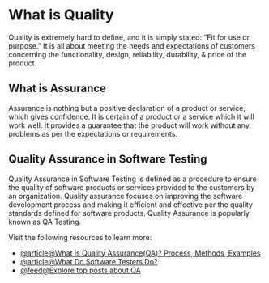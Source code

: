 # What is Quality

Quality is extremely hard to define, and it is simply stated: “Fit for use or purpose.” It is all about meeting the needs and expectations of customers concerning the functionality, design, reliability, durability, & price of the product.

## What is Assurance

Assurance is nothing but a positive declaration of a product or service, which gives confidence. It is certain of a product or a service which it will work well. It provides a guarantee that the product will work without any problems as per the expectations or requirements.

## Quality Assurance in Software Testing

Quality Assurance in Software Testing is defined as a procedure to ensure the quality of software products or services provided to the customers by an organization. Quality assurance focuses on improving the software development process and making it efficient and effective per the quality standards defined for software products. Quality Assurance is popularly known as QA Testing.

Visit the following resources to learn more:

- [@article@What is Quality Assurance(QA)? Process, Methods, Examples](https://www.guru99.com/all-about-quality-assurance.html)
- [@article@What Do Software Testers Do?](https://www.ministryoftesting.com/dojo/lessons/what-do-software-testers-do-version-0-1)
- [@feed@Explore top posts about QA](https://app.daily.dev/tags/qa?ref=roadmapsh)
